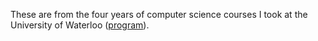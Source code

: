 These are from the four years of computer science courses I took at the University of Waterloo ([program](https://cs.uwaterloo.ca/)).
